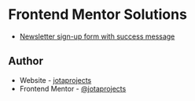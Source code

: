 # Frontend Mentor Solutions

- [Newsletter sign-up form with success message]()

## Author

- Website - [jotaprojects](https://jotaprojects.se)
- Frontend Mentor - [@jotaprojects](https://www.frontendmentor.io/profile/jotaprojects)
